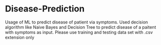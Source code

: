 # Disease-Prediction
Usage of ML to predict disease of patient via symptoms.
Used decision algorithm like Naive Bayes and Decision Tree to predict disease of a paitent with symptoms as input.
Please use training and testing data set with .csv extension only
